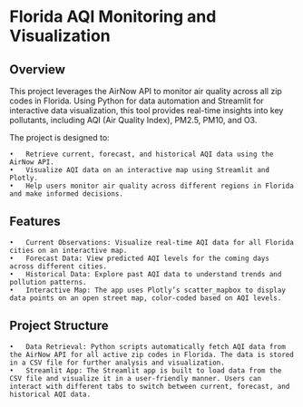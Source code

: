 # Florida AQI Monitoring and Visualization

## Overview

This project leverages the AirNow API to monitor air quality across all zip codes in Florida. Using Python for data automation and Streamlit for interactive data visualization, this tool provides real-time insights into key pollutants, including AQI (Air Quality Index), PM2.5, PM10, and O3.

The project is designed to:

	•	Retrieve current, forecast, and historical AQI data using the AirNow API.
	•	Visualize AQI data on an interactive map using Streamlit and Plotly.
	•	Help users monitor air quality across different regions in Florida and make informed decisions.

## Features

	•	Current Observations: Visualize real-time AQI data for all Florida cities on an interactive map.
	•	Forecast Data: View predicted AQI levels for the coming days across different cities.
	•	Historical Data: Explore past AQI data to understand trends and pollution patterns.
	•	Interactive Map: The app uses Plotly’s scatter_mapbox to display data points on an open street map, color-coded based on AQI levels.
## Project Structure

	•	Data Retrieval: Python scripts automatically fetch AQI data from the AirNow API for all active zip codes in Florida. The data is stored in a CSV file for further analysis and visualization.
	•	Streamlit App: The Streamlit app is built to load data from the CSV file and visualize it in a user-friendly manner. Users can interact with different tabs to switch between current, forecast, and historical AQI data.
